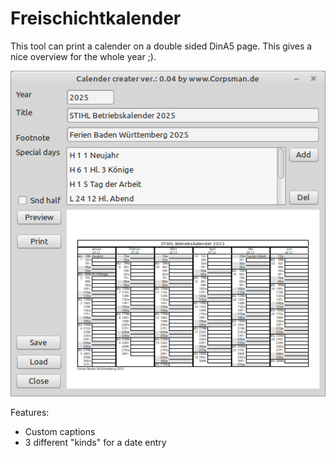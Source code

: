 # Freischichtkalender

This tool can print a calender on a double sided DinA5 page. This gives a nice overview for the whole year ;).

![](preview.png)

Features:
- Custom captions
- 3 different "kinds" for a date entry
